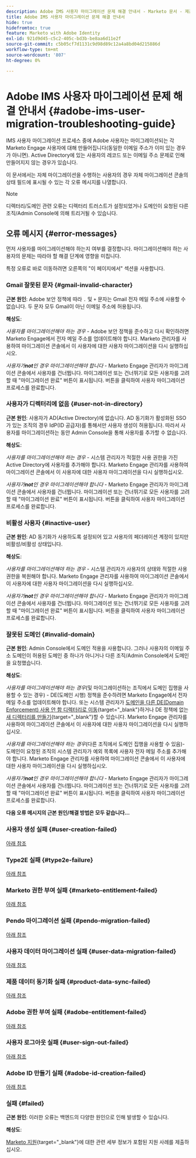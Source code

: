 ```yaml
---
description: Adobe IMS 사용자 마이그레이션 문제 해결 안내서 - Marketo 문서 - 제품 설명서
title: Adobe IMS 사용자 마이그레이션 문제 해결 안내서
hide: true
hidefromtoc: true
feature: Marketo with Adobe Identity
exl-id: 921d9d45-c5c2-405c-bd3b-be8aa6d11e2f
source-git-commit: c5b05cf7d1131c9d98d89c12a4a8bd04d215886d
workflow-type: tm+mt
source-wordcount: '807'
ht-degree: 0%

---
```


# Adobe IMS 사용자 마이그레이션 문제 해결 안내서 {#adobe-ims-user-migration-troubleshooting-guide}

IMS 사용자 마이그레이션 프로세스 중에 Adobe 사용자는 마이그레이션되는 각 Marketo Engage 사용자에 대해 만들어집니다(동일한 이메일 주소가 이미 있는 경우가 아니면). Active Directory에 있는 사용자의 레코드 또는 이메일 주소 문제로 인해 만들어지지 않는 경우가 있습니다.

이 문서에서는 자체 마이그레이션을 수행하는 사용자의 경우 자체 마이그레이션 콘솔의 상태 필드에 표시될 수 있는 각 오류 메시지를 나열합니다.

>[!NOTE]
>
>디렉터리/도메인 관련 오류는 디렉터리 트러스트가 설정되었거나 도메인이 요청된 다른 조직/Admin Console에 의해 트리거될 수 있습니다.

## 오류 메시지 {#error-messages}

먼저 사용자를 마이그레이션해야 하는지 여부를 결정합니다. 마이그레이션해야 하는 사용자의 문제는 따라야 할 해결 단계에 영향을 미칩니다.

특정 오류로 바로 이동하려면 오른쪽의 &quot;이 페이지에서&quot; 섹션을 사용합니다.

### Gmail 잘못된 문자 {#gmail-invalid-character}

**근본 원인**: Adobe 보안 정책에 따라 `.` 및 `+` 문자는 Gmail 전자 메일 주소에 사용할 수 없습니다. 두 문자 모두 Gmail이 아닌 이메일 주소에 허용됩니다.

**해상도**:

_사용자를 마이그레이션해야 하는 경우_ - Adobe 보안 정책을 준수하고 다시 확인하려면 Marketo Engage에서 전자 메일 주소를 업데이트해야 합니다. Marketo 관리자를 사용하여 마이그레이션 콘솔에서 이 사용자에 대한 사용자 마이그레이션을 다시 실행하십시오.

_사용자가&#x200B;**not**인 경우 마이그레이션해야 합니다_ - Marketo Engage 관리자가 마이그레이션 콘솔에서 사용자를 건너뜁니다. 마이그레이션 또는 건너뛰기로 모든 사용자를 고려할 때 &quot;마이그레이션 완료&quot; 버튼이 표시됩니다. 버튼을 클릭하여 사용자 마이그레이션 프로세스를 완료합니다.

### 사용자가 디렉터리에 없음 {#user-not-in-directory}

**근본 원인**: 사용자가 AD(Active Directory)에 없습니다. AD 동기화가 활성화된 SSO가 있는 조직의 경우 IdP(ID 공급자)를 통해서만 사용자 생성이 허용됩니다. 따라서 사용자를 마이그레이션하는 동안 Admin Console을 통해 사용자를 추가할 수 없습니다.

**해상도**:

_사용자를 마이그레이션해야 하는 경우_ - 시스템 관리자가 적절한 사용 권한을 가진 Active Directory에 사용자를 추가해야 합니다. Marketo Engage 관리자를 사용하여 마이그레이션 콘솔에서 이 사용자에 대한 사용자 마이그레이션을 다시 실행하십시오.

_사용자가&#x200B;**not**인 경우 마이그레이션해야 합니다_ - Marketo Engage 관리자가 마이그레이션 콘솔에서 사용자를 건너뜁니다. 마이그레이션 또는 건너뛰기로 모든 사용자를 고려할 때 &quot;마이그레이션 완료&quot; 버튼이 표시됩니다. 버튼을 클릭하여 사용자 마이그레이션 프로세스를 완료합니다.

### 비활성 사용자 {#inactive-user}

**근본 원인**: AD 동기화가 사용하도록 설정되어 있고 사용자의 페더레이션 계정이 있지만 비활성/비활성 상태입니다.

**해상도**:

_사용자를 마이그레이션해야 하는 경우_ - 시스템 관리자가 사용자의 상태와 적절한 사용 권한을 복원해야 합니다. Marketo Engage 관리자를 사용하여 마이그레이션 콘솔에서 이 사용자에 대한 사용자 마이그레이션을 다시 실행하십시오.

_사용자가&#x200B;**not**인 경우 마이그레이션해야 합니다_ - Marketo Engage 관리자가 마이그레이션 콘솔에서 사용자를 건너뜁니다. 마이그레이션 또는 건너뛰기로 모든 사용자를 고려할 때 &quot;마이그레이션 완료&quot; 버튼이 표시됩니다. 버튼을 클릭하여 사용자 마이그레이션 프로세스를 완료합니다.

### 잘못된 도메인 {#invalid-domain}

**근본 원인**: Admin Console에서 도메인 적용을 사용합니다. 그러나 사용자의 이메일 주소 도메인이 허용된 도메인 중 하나가 아니거나 다른 조직/Admin Console에서 도메인을 요청했습니다.

**해상도**:

_사용자를 마이그레이션해야 하는 경우_(및 마이그레이션하는 조직에서 도메인 집행을 사용할 수 있는 경우) - DE(도메인 시행) 정책을 준수하려면 Marketo Engage에서 전자 메일 주소를 업데이트해야 합니다. 또는 시스템 관리자가 [도메인을 다른 DE(Domain Enforcement) 사용 안 함 디렉터리로 이동](https://helpx.adobe.com/enterprise/using/manage-domains-directories.html#move-domains-across-directories){target="_blank"}하거나 DE 정책에 없는 [새 디렉터리를 만들기](https://helpx.adobe.com/kr/enterprise/using/set-up-identity.html){target="_blank"}할 수 있습니다. Marketo Engage 관리자를 사용하여 마이그레이션 콘솔에서 이 사용자에 대한 사용자 마이그레이션을 다시 실행하십시오.

_사용자를 마이그레이션해야 하는 경우_(다른 조직에서 도메인 집행을 사용할 수 있음)- 도메인이 요청된 조직의 시스템 관리자가 예외 목록에 사용자 전자 메일 주소를 추가해야 합니다. Marketo Engage 관리자를 사용하여 마이그레이션 콘솔에서 이 사용자에 대한 사용자 마이그레이션을 다시 실행하십시오.

_사용자가&#x200B;**not**인 경우 마이그레이션해야 합니다_ - Marketo Engage 관리자가 마이그레이션 콘솔에서 사용자를 건너뜁니다. 마이그레이션 또는 건너뛰기로 모든 사용자를 고려할 때 &quot;마이그레이션 완료&quot; 버튼이 표시됩니다. 버튼을 클릭하여 사용자 마이그레이션 프로세스를 완료합니다.

**다음 오류 메시지의 근본 원인/해결 방법은 모두 같습니다...**

### 사용자 생성 실패 {#user-creation-failed}

[아래 참조](#failed)

### Type2E 실패 {#type2e-failure}

[아래 참조](#failed)

### Marketo 권한 부여 실패 {#marketo-entitlement-failed}

[아래 참조](#failed)

### Pendo 마이그레이션 실패 {#pendo-migration-failed}

[아래 참조](#failed)

### 사용자 데이터 마이그레이션 실패 {#user-data-migration-failed}

[아래 참조](#failed)

### 제품 데이터 동기화 실패 {#product-data-sync-failed}

[아래 참조](#failed)

### Adobe 권한 부여 실패 {#adobe-entitlement-failed}

[아래 참조](#failed)

### 사용자 로그아웃 실패 {#user-sign-out-failed}

[아래 참조](#failed)

### Adobe ID 만들기 실패 {#adobe-id-creation-failed}

[아래 참조](#failed)

### 실패 {#failed}

**근본 원인**: 이러한 오류는 백엔드의 다양한 원인으로 인해 발생할 수 있습니다.

**해상도**:

[Marketo 지원](https://nation.marketo.com/t5/support/ct-p/Support){target="_blank"}에 대한 관련 세부 정보가 포함된 지원 사례를 제출하십시오.

